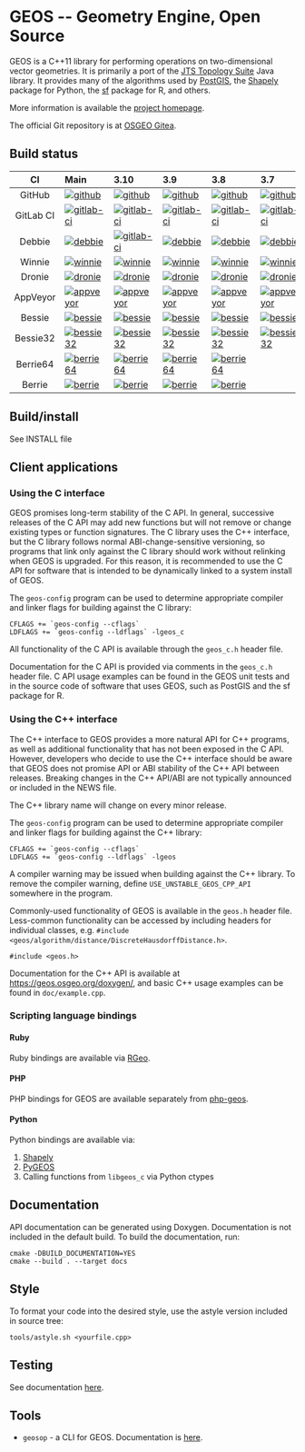 GEOS -- Geometry Engine, Open Source
====================================

GEOS is a C++11 library for performing operations on two-dimensional vector
geometries. It is primarily a port of the [JTS Topology
Suite](https://github.com/locationtech/jts) Java library.  It provides many of
the algorithms used by [PostGIS](http://www.postgis.net/), the
[Shapely](https://pypi.org/project/Shapely/) package for Python, the
[sf](https://github.com/r-spatial/sf) package for R, and others.

More information is available the [project homepage](https://trac.osgeo.org/geos).

The official Git repository is at [OSGEO Gitea](https://git.osgeo.org/gitea/geos).

## Build status

| CI | Main | 3.10 | 3.9 | 3.8 | 3.7 |
| :---: | :--- | :--- | :--- | :--- | :--- |
| GitHub | [![github](https://github.com/libgeos/geos/workflows/CI/badge.svg?branchmain)](https://github.com/libgeos/geos/actions?query=workflow:CI+branch:main) | [![github](https://github.com/libgeos/geos/workflows/CI/badge.svg?branch=3.10)](https://github.com/libgeos/geos/actions?query=workflow:CI+branch:3.10) | [![github](https://github.com/libgeos/geos/workflows/CI/badge.svg?branch=3.9)](https://github.com/libgeos/geos/actions?query=workflow:CI+branch:3.9) | [![github](https://github.com/libgeos/geos/workflows/CI/badge.svg?branch=3.8)](https://github.com/libgeos/geos/actions?query=workflow:CI+branch:3.8) | [![github](https://github.com/libgeos/geos/workflows/CI/badge.svg?branch=3.7)](https://github.com/libgeos/geos/actions?query=workflow:CI+branch:3.7) |
| GitLab CI | [![gitlab-ci](https://gitlab.com/geos/libgeos/badges/main/pipeline.svg)](https://gitlab.com/geos/libgeos/commits/master) | [![gitlab-ci](https://gitlab.com/geos/libgeos/badges/3.10/pipeline.svg)](https://gitlab.com/geos/libgeos/commits/3.10) | [![gitlab-ci](https://gitlab.com/geos/libgeos/badges/3.9/pipeline.svg)](https://gitlab.com/geos/libgeos/commits/3.9) | [![gitlab-ci](https://gitlab.com/geos/libgeos/badges/3.8/pipeline.svg)](https://gitlab.com/geos/libgeos/commits/3.8) | [![gitlab-ci](https://gitlab.com/geos/libgeos/badges/3.7/pipeline.svg)](https://gitlab.com/geos/libgeos/commits/3.7) |
| Debbie | [![debbie](https://debbie.postgis.net/buildStatus/icon?job=GEOS_Master)](https://debbie.postgis.net/view/GEOS/job/GEOS_Master/)| [![gitlab-ci](https://gitlab.com/geos/libgeos/badges/3.10/pipeline.svg)](https://gitlab.com/geos/libgeos/commits/3.10) | [![debbie](https://debbie.postgis.net/buildStatus/icon?job=GEOS_Branch_3.9)](https://debbie.postgis.net/view/GEOS/job/GEOS_Branch_3.9/) | [![debbie](https://debbie.postgis.net/buildStatus/icon?job=GEOS_Branch_3.8)](https://debbie.postgis.net/view/GEOS/job/GEOS_Branch_3.8/) | [![debbie](https://debbie.postgis.net/buildStatus/icon?job=GEOS_Branch_3.7)](https://debbie.postgis.net/view/GEOS/job/GEOS_Branch_3.7/) |
| Winnie | [![winnie](https://winnie.postgis.net:444/view/GEOS/job/GEOS_Master/badge/icon)](https://winnie.postgis.net:444/view/GEOS/job/GEOS_Master/) | [![winnie](https://winnie.postgis.net:444/view/GEOS/job/GEOS_Branch_3.10/badge/icon)](https://winnie.postgis.net:444/view/GEOS/job/GEOS_Branch_3.10/) | [![winnie](https://winnie.postgis.net:444/view/GEOS/job/GEOS_Branch_3.9/badge/icon)](https://winnie.postgis.net:444/view/GEOS/job/GEOS_Branch_3.9/) | [![winnie](https://winnie.postgis.net:444/view/GEOS/job/GEOS_Branch_3.8/badge/icon)](https://winnie.postgis.net:444/view/GEOS/job/GEOS_Branch_3.8/) | [![winnie](https://winnie.postgis.net:444/view/GEOS/job/GEOS_Branch_3.7/badge/icon)](https://winnie.postgis.net:444/view/GEOS/job/GEOS_Branch_3.7/) |
| Dronie | [![dronie](https://dronie.osgeo.org/api/badges/geos/geos/status.svg?branch=main)](https://dronie.osgeo.org/geos/geos?branch=master) | [![dronie](https://dronie.osgeo.org/api/badges/geos/geos/status.svg?branch=3.10)](https://dronie.osgeo.org/geos/geos?branch=3.10) | [![dronie](https://dronie.osgeo.org/api/badges/geos/geos/status.svg?branch=3.9)](https://dronie.osgeo.org/geos/geos?branch=3.9) | [![dronie](https://dronie.osgeo.org/api/badges/geos/geos/status.svg?branch=3.8)](https://dronie.osgeo.org/geos/geos?branch=3.8) | [![dronie](https://dronie.osgeo.org/api/badges/geos/geos/status.svg?branch=3.7)](https://dronie.osgeo.org/geos/geos?branch=3.7) |
| AppVeyor | [![appveyor](https://ci.appveyor.com/api/projects/status/62aplwst722b89au/branch/main?svg=true)](https://ci.appveyor.com/project/dbaston/geos/branch/main) | [![appveyor](https://ci.appveyor.com/api/projects/status/62aplwst722b89au/branch/3.10?svg=true)](https://ci.appveyor.com/project/dbaston/geos/branch/3.10) | [![appveyor](https://ci.appveyor.com/api/projects/status/62aplwst722b89au/branch/3.9?svg=true)](https://ci.appveyor.com/project/dbaston/geos/branch/3.9) | [![appveyor](https://ci.appveyor.com/api/projects/status/62aplwst722b89au/branch/3.8?svg=true)](https://ci.appveyor.com/project/dbaston/geos/branch/3.8) | [![appveyor](https://ci.appveyor.com/api/projects/status/62aplwst722b89au/branch/3.7?svg=true)](https://ci.appveyor.com/project/dbaston/geos/branch/3.7) |
| Bessie | [![bessie](https://debbie.postgis.net/buildStatus/icon?job=GEOS_Worker_Run/label=bessie&build=last:${params.reference=refs/heads/main})](https://debbie.postgis.net/view/GEOS/job/GEOS_Worker_Run/label=bessie) | [![bessie](https://debbie.postgis.net/buildStatus/icon?job=GEOS_Worker_Run/label=bessie&build=last:${params.reference=refs/heads/3.10})](https://debbie.postgis.net/view/GEOS/job/GEOS_Worker_Run/label=bessie)  | [![bessie](https://debbie.postgis.net/buildStatus/icon?job=GEOS_Worker_Run/label=bessie&build=last:${params.reference=refs/heads/3.9})](https://debbie.postgis.net/view/GEOS/job/GEOS_Worker_Run/label=bessie) | [![bessie](https://debbie.postgis.net/buildStatus/icon?job=GEOS_Worker_Run/label=bessie&build=last:${params.reference=refs/heads/3.8})](https://debbie.postgis.net/view/GEOS/job/GEOS_Worker_Run/label=bessie) | [![bessie](https://debbie.postgis.net/buildStatus/icon?job=GEOS_Worker_Run/label=bessie&build=last:${params.reference=refs/heads/3.7})](https://debbie.postgis.net/view/GEOS/job/GEOS_Worker_Run/label=bessie) |
| Bessie32  | [![bessie32](https://debbie.postgis.net/buildStatus/icon?job=GEOS_Worker_Run/label=bessie32&build=last:${params.reference=refs/heads/main})](https://debbie.postgis.net/view/GEOS/job/GEOS_Worker_Run/label=bessie32)|[![bessie32](https://debbie.postgis.net/buildStatus/icon?job=GEOS_Worker_Run/label=bessie32&build=last:${params.reference=refs/heads/3.10})](https://debbie.postgis.net/view/GEOS/job/GEOS_Worker_Run/label=bessie32) |[![bessie32](https://debbie.postgis.net/buildStatus/icon?job=GEOS_Worker_Run/label=bessie32&build=last:${params.reference=refs/heads/3.9})](https://debbie.postgis.net/view/GEOS/job/GEOS_Worker_Run/label=bessie32)| [![bessie32](https://debbie.postgis.net/buildStatus/icon?job=GEOS_Worker_Run/label=bessie32&build=last:${params.reference=refs/heads/3.8})](https://debbie.postgis.net/view/GEOS/job/GEOS_Worker_Run/label=bessie32) | [![bessie32](https://debbie.postgis.net/buildStatus/icon?job=GEOS_Worker_Run/label=bessie32&build=last:${params.reference=refs/heads/3.7})](https://debbie.postgis.net/view/GEOS/job/GEOS_Worker_Run/label=bessie32) |
| Berrie64 | [![berrie64](https://debbie.postgis.net/buildStatus/icon?job=GEOS_Worker_Run/label=berrie64&build=last:${params.reference=refs/heads/main})](https://debbie.postgis.net/view/GEOS/job/GEOS_Worker_Run/label=berrie64) | [![berrie64](https://debbie.postgis.net/buildStatus/icon?job=GEOS_Worker_Run/label=berrie64&build=last:${params.reference=refs/heads/3.10})](https://debbie.postgis.net/view/GEOS/job/GEOS_Worker_Run/label=berrie64)  | [![berrie64](https://debbie.postgis.net/buildStatus/icon?job=GEOS_Worker_Run/label=berrie64&build=last:${params.reference=refs/heads/3.9})](https://debbie.postgis.net/view/GEOS/job/GEOS_Worker_Run/label=berrie64) |  [![berrie64](https://debbie.postgis.net/buildStatus/icon?job=GEOS_Worker_Run/label=berrie64&build=last:${params.reference=refs/heads/3.8})](https://debbie.postgis.net/view/GEOS/job/GEOS_Worker_Run/label=berrie64) ||
| Berrie | [![berrie](https://debbie.postgis.net/buildStatus/icon?job=GEOS_Worker_Run/label=berrie&build=last:${params.reference=refs/heads/main})](https://debbie.postgis.net/view/GEOS/job/GEOS_Worker_Run/label=berrie) |[![berrie](https://debbie.postgis.net/buildStatus/icon?job=GEOS_Worker_Run/label=berrie&build=last:${params.reference=refs/heads/3.10})](https://debbie.postgis.net/view/GEOS/job/GEOS_Worker_Run/label=berrie) |[![berrie](https://debbie.postgis.net/buildStatus/icon?job=GEOS_Worker_Run/label=berrie&build=last:${params.reference=refs/heads/3.9})](https://debbie.postgis.net/view/GEOS/job/GEOS_Worker_Run/label=berrie)|[![berrie](https://debbie.postgis.net/buildStatus/icon?job=GEOS_Worker_Run/label=berrie&build=last:${params.reference=refs/heads/3.8})](https://debbie.postgis.net/view/GEOS/job/GEOS_Worker_Run/label=berrie)||


## Build/install

See INSTALL file

## Client applications

### Using the C interface

GEOS promises long-term stability of the C API. In general, successive releases
of the C API may add new functions but will not remove or change existing types
or function signatures. The C library uses the C++ interface, but the C library
follows normal ABI-change-sensitive versioning, so programs that link only
against the C library should work without relinking when GEOS is upgraded. For
this reason, it is recommended to use the C API for software that is intended
to be dynamically linked to a system install of GEOS.

The `geos-config` program can be used to determine appropriate compiler and
linker flags for building against the C library:

    CFLAGS += `geos-config --cflags`
    LDFLAGS += `geos-config --ldflags` -lgeos_c

All functionality of the C API is available through the `geos_c.h` header file.

Documentation for the C API is provided via comments in the `geos_c.h` header
file. C API usage examples can be found in the GEOS unit tests and in the
source code of software that uses GEOS, such as PostGIS and the sf package
for R.

### Using the C++ interface

The C++ interface to GEOS provides a more natural API for C++ programs, as well
as additional functionality that has not been exposed in the C API.  However,
developers who decide to use the C++ interface should be aware that GEOS does
not promise API or ABI stability of the C++ API between releases.  Breaking
changes in the C++ API/ABI are not typically announced or included in the NEWS
file.

The C++ library name will change on every minor release.

The `geos-config` program can be used to determine appropriate compiler and
linker flags for building against the C++ library:

    CFLAGS += `geos-config --cflags`
    LDFLAGS += `geos-config --ldflags` -lgeos

A compiler warning may be issued when building against the C++ library. To
remove the compiler warning, define `USE_UNSTABLE_GEOS_CPP_API` somewhere
in the program.

Commonly-used functionality of GEOS is available in the `geos.h` header file.
Less-common functionality can be accessed by including headers for individual
classes, e.g. `#include <geos/algorithm/distance/DiscreteHausdorffDistance.h>`.

    #include <geos.h>

Documentation for the C++ API is available at https://geos.osgeo.org/doxygen/,
and basic C++ usage examples can be found in `doc/example.cpp`.


### Scripting language bindings

#### Ruby

Ruby bindings are available via [RGeo](https://github.com/rgeo/rgeo).

#### PHP

PHP bindings for GEOS are available separately from
[php-geos](https://git.osgeo.org/gitea/geos/php-geos).

#### Python

Python bindings are available via:

 1. [Shapely](http://pypi.python.org/pypi/Shapely)
 2. [PyGEOS](https://github.com/pygeos/pygeos)
 3. Calling functions from `libgeos_c` via Python ctypes


## Documentation

API documentation can be generated using Doxygen. Documentation is not included
in the default build. To build the documentation, run:

    cmake -DBUILD_DOCUMENTATION=YES
    cmake --build . --target docs

## Style

To format your code into the desired style, use the astyle
version included in source tree:

    tools/astyle.sh <yourfile.cpp>

## Testing

See documentation [here](tests/README.md).

## Tools

* `geosop` - a CLI for GEOS.  Documentation is [here](util/geosop/README.md).


